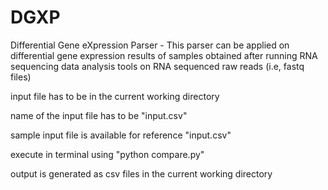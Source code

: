 # DGXP
Differential Gene eXpression Parser - This parser can be applied on differential gene expression results of samples obtained after running RNA sequencing data analysis tools on RNA sequenced raw reads (i.e, fastq files)

input file has to be in the current working directory

name of the input file has to be "input.csv"

sample input file is available for reference "input.csv"

execute in terminal using "python compare.py"

output is generated as csv files in the current working directory
